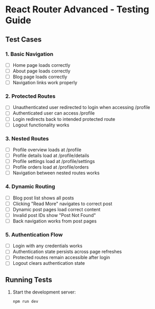 # React Router Advanced - Testing Guide

## Test Cases

### 1. Basic Navigation

- [ ] Home page loads correctly
- [ ] About page loads correctly
- [ ] Blog page loads correctly
- [ ] Navigation links work properly

### 2. Protected Routes

- [ ] Unauthenticated user redirected to login when accessing /profile
- [ ] Authenticated user can access /profile
- [ ] Login redirects back to intended protected route
- [ ] Logout functionality works

### 3. Nested Routes

- [ ] Profile overview loads at /profile
- [ ] Profile details load at /profile/details
- [ ] Profile settings load at /profile/settings
- [ ] Profile orders load at /profile/orders
- [ ] Navigation between nested routes works

### 4. Dynamic Routing

- [ ] Blog post list shows all posts
- [ ] Clicking "Read More" navigates to correct post
- [ ] Dynamic post pages load correct content
- [ ] Invalid post IDs show "Post Not Found"
- [ ] Back navigation works from post pages

### 5. Authentication Flow

- [ ] Login with any credentials works
- [ ] Authentication state persists across page refreshes
- [ ] Protected routes remain accessible after login
- [ ] Logout clears authentication state

## Running Tests

1. Start the development server:
   ```bash
   npm run dev
   ```
